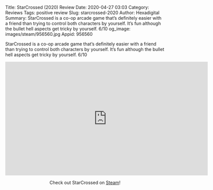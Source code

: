 Title: StarCrossed (2020) Review
Date: 2020-04-27 03:03
Category: Reviews
Tags: positive review
Slug: starcrossed-2020
Author: Hexadigital
Summary: StarCrossed is a co-op arcade game that’s definitely easier with a friend than trying to control both characters by yourself. It’s fun although the bullet hell aspects get tricky by yourself. 6/10
og_image: images/steam/956560.jpg
Appid: 956560

StarCrossed is a co-op arcade game that’s definitely easier with a friend than trying to control both characters by yourself. It’s fun although the bullet hell aspects get tricky by yourself. 6/10

<center><iframe src="https://www.youtube.com/embed/IUg3HjMyECU?feature=oembed" allow="accelerometer; autoplay; encrypted-media; gyroscope; picture-in-picture" width="640" height="360" frameborder="0"></iframe>

Check out StarCrossed on [Steam](https://store.steampowered.com/app/956560/?curator_clanid=34633900)!</center>

